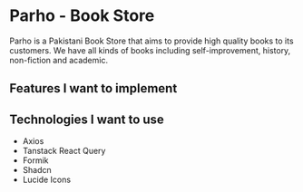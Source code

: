 # Parho - Book Store

Parho is a Pakistani Book Store that aims to provide high quality books to its customers. We have all kinds of books including self-improvement, history, non-fiction and academic.

## Features I want to implement

## Technologies I want to use

-   Axios
-   Tanstack React Query
-   Formik
-   Shadcn
-   Lucide Icons
